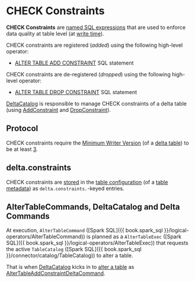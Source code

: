 # CHECK Constraints

**CHECK Constraints** are [named SQL expressions](../constraints/Constraint.md#Check) that are used to enforce data quality at table level (at [write time](../TransactionalWrite.md#writeFiles)).

CHECK constraints are registered (_added_) using the following high-level operator:

* [ALTER TABLE ADD CONSTRAINT](../sql/index.md#ALTER-TABLE-ADD-CONSTRAINT) SQL statement

CHECK constraints are de-registered (_dropped_) using the following high-level operator:

* [ALTER TABLE DROP CONSTRAINT](../sql/index.md#ALTER-TABLE-DROP-CONSTRAINT) SQL statement

[DeltaCatalog](../DeltaCatalog.md) is responsible to manage CHECK constraints of a delta table (using [AddConstraint](AddConstraint.md) and [DropConstraint](DropConstraint.md)).

## <span id="minWriterVersion"><span id="Protocol"> Protocol

CHECK constraints require the [Minimum Writer Version](../Protocol.md#minWriterVersion) (of a [delta table](../Protocol.md)) to be at least [3](../Protocol.md#requiredMinimumProtocol-constraints).

## <span id="delta.constraints"> delta.constraints

CHECK constraints are [stored](../constraints/Constraints.md#getCheckConstraints) in the [table configuration](../Metadata.md#configuration) (of a [table metadata](../Metadata.md)) as `delta.constraints.`-keyed entries.

## AlterTableCommands, DeltaCatalog and Delta Commands

At execution, `AlterTableCommand` ([Spark SQL]({{ book.spark_sql }}/logical-operators/AlterTableCommand)) is planned as a `AlterTableExec` ([Spark SQL]({{ book.spark_sql }}/logical-operators/AlterTableExec)) that requests the active `TableCatalog` ([Spark SQL]({{ book.spark_sql }}/connector/catalog/TableCatalog)) to alter a table.

That is when [DeltaCatalog](../DeltaCatalog.md) kicks in to [alter a table](../DeltaCatalog.md#alterTable) as [AlterTableAddConstraintDeltaCommand](../commands/alter/AlterTableAddConstraintDeltaCommand.md).
